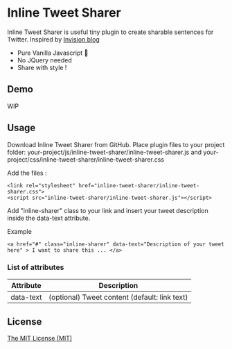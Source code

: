 # Inline Tweet Sharer
Inline Tweet Sharer is useful tiny plugin to create sharable sentences for Twitter. Inspired by [Invision blog](http://blog.invisionapp.com/)

- Pure Vanilla Javascript  🍦
- No JQuery needed
- Share with style ! 


## Demo

WIP


## Usage

Download Inline Tweet Sharer from GitHub. Place plugin files to your project folder: your-project/js/inline-tweet-sharer/inline-tweet-sharer.js and your-project/css/inline-tweet-sharer/inline-tweet-sharer.css

Add the files :

	<link rel="stylesheet" href="inline-tweet-sharer/inline-tweet-sharer.css">
	<script src="inline-tweet-sharer/inline-tweet-sharer.js"></script>


Add "inline-sharer" class to your link and insert your tweet description inside the data-text attribute.


Example

	<a href="#" class="inline-sharer" data-text="Description of your tweet here" > I want to share this ... </a>
	

### List of attributes

<table>
	<thead>
		<tr>
		<th>Attribute</th>
		<th>Description</th>
		</tr>
		</thead>
	<tbody>
	<tr>
		<td>data-text</td>
		<td>(optional) Tweet content (default: link text)</td>
		</tr>
	<tr>
</table>
	
	
## License

[The MIT License (MIT)](https://github.com/jonathandion/inline-tweet-sharer/blob/master/LICENSE)